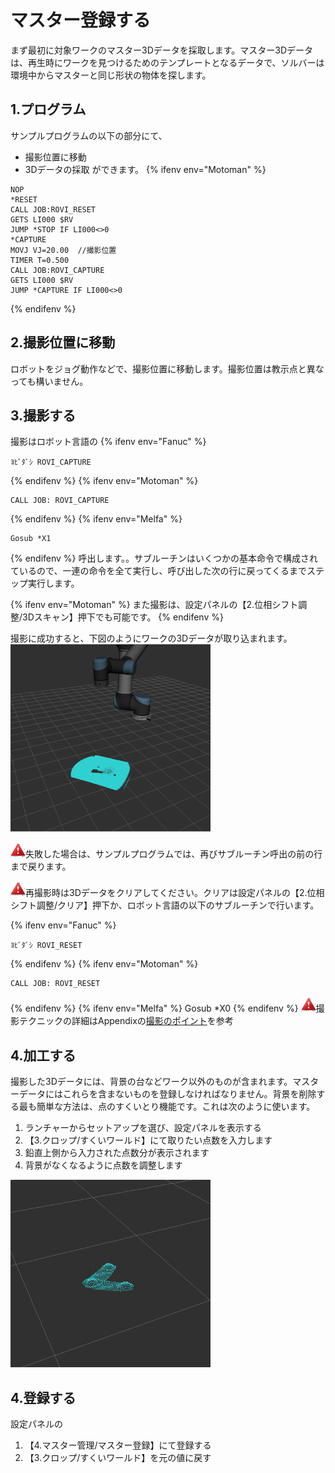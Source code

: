 # マスター登録する  
まず最初に対象ワークのマスター3Dデータを採取します。マスター3Dデータは、再生時にワークを見つけるためのテンプレートとなるデータで、ソルバーは環境中からマスターと同じ形状の物体を探します。

## 1.プログラム  
サンプルプログラムの以下の部分にて、
- 撮影位置に移動
- 3Dデータの採取
ができます。
{% ifenv env="Motoman" %}
~~~
NOP
*RESET
CALL JOB:ROVI_RESET
GETS LI000 $RV
JUMP *STOP IF LI000<>0
*CAPTURE
MOVJ VJ=20.00  //撮影位置
TIMER T=0.500
CALL JOB:ROVI_CAPTURE
GETS LI000 $RV
JUMP *CAPTURE IF LI000<>0
~~~
{% endifenv %}

## 2.撮影位置に移動  
ロボットをジョグ動作などで、撮影位置に移動します。撮影位置は教示点と異なっても構いません。

## 3.撮影する  
撮影はロボット言語の
{% ifenv env="Fanuc" %}
~~~
ﾖﾋﾞﾀﾞｼ ROVI_CAPTURE
~~~
{% endifenv %}
{% ifenv env="Motoman" %}
~~~
CALL JOB: ROVI_CAPTURE
~~~
{% endifenv %}
{% ifenv env="Melfa" %}
~~~
Gosub *X1
~~~
{% endifenv %}
呼出します。。サブルーチンはいくつかの基本命令で構成されているので、一連の命令を全て実行し、呼び出した次の行に戻ってくるまでステップ実行します。

{% ifenv env="Motoman" %}
また撮影は、設定パネルの【2.位相シフト調整/3Dスキャン】押下でも可能です。
{% endifenv %}

撮影に成功すると、下図のようにワークの3Dデータが取り込まれます。
![Capture](img/tp2.png)

![Watch out](img/watch.png)失敗した場合は、サンプルプログラムでは、再びサブルーチン呼出の前の行まで戻ります。

![Watch out](img/watch.png)再撮影時は3Dデータをクリアしてください。クリアは設定パネルの【2.位相シフト調整/クリア】押下か、ロボット言語の以下のサブルーチンで行います。

{% ifenv env="Fanuc" %}
~~~
ﾖﾋﾞﾀﾞｼ ROVI_RESET
~~~
{% endifenv %}
{% ifenv env="Motoman" %}
~~~
CALL JOB: ROVI_RESET
~~~
{% endifenv %}
{% ifenv env="Melfa" %}
Gosub *X0
{% endifenv %}
![Watch out](img/watch.png)撮影テクニックの詳細はAppendixの[撮影のポイント](HackCapture.md)を参考

## 4.加工する  
撮影した3Dデータには、背景の台などワーク以外のものが含まれます。マスターデータにはこれらを含まないものを登録しなければなりません。背景を削除する最も簡単な方法は、点のすくいとり機能です。これは次のように使います。
1. ランチャーからセットアップを選び、設定パネルを表示する
2. 【3.クロップ/すくいワールド】にて取りたい点数を入力します
3. 鉛直上側から入力された点数分が表示されます
4. 背景がなくなるように点数を調整します

![Capture](img/tp3.png)

## 4.登録する  
設定パネルの
1. 【4.マスター管理/マスター登録】にて登録する
2. 【3.クロップ/すくいワールド】を元の値に戻す

